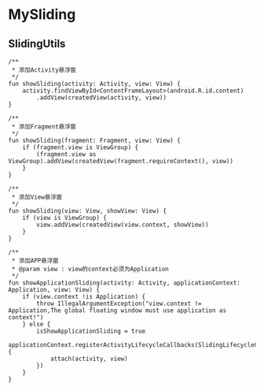 # MySliding
## SlidingUtils

    /**
     * 添加Activity悬浮窗
     */
    fun showSliding(activity: Activity, view: View) {
        activity.findViewById<ContentFrameLayout>(android.R.id.content)
            .addView(createdView(activity, view))
    }

    /**
     * 添加Fragment悬浮窗
     */
    fun showSliding(fragment: Fragment, view: View) {
        if (fragment.view is ViewGroup) {
            (fragment.view as ViewGroup).addView(createdView(fragment.requireContext(), view))
        }
    }

    /**
     * 添加View悬浮窗
     */
    fun showSliding(view: View, showView: View) {
        if (view is ViewGroup) {
            view.addView(createdView(view.context, showView))
        }
    }

    /**
     * 添加APP悬浮窗
     * @param view : view的context必须为Application
     */
    fun showApplicationSliding(activity: Activity, applicationContext: Application, view: View) {
        if (view.context !is Application) {
            throw IllegalArgumentException("view.context != Application,The global floating window must use application as context!")
        } else {
            isShowApplicationSliding = true
            applicationContext.registerActivityLifecycleCallbacks(SlidingLifecycleCallback.apply {
                attach(activity, view)
            })
        }
    }
